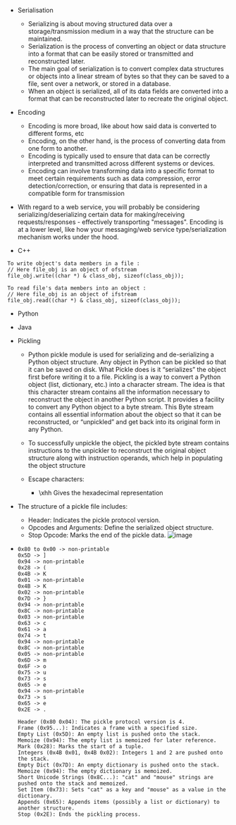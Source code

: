 * Serialisation
  * Serializing is about moving structured data over a storage/transmission medium in a way that the structure can be maintained. 
  * Serialization is the process of converting an object or data structure into a format that can be easily stored or transmitted and reconstructed later. 
  * The main goal of serialization is to convert complex data structures or objects into a linear stream of bytes so that they can be saved to a file, sent over a network, or stored in a database. 
  * When an object is serialized, all of its data fields are converted into a format that can be reconstructed later to recreate the original object.

* Encoding
  * Encoding is more broad, like about how said data is converted to different forms, etc
  * Encoding, on the other hand, is the process of converting data from one form to another.
  * Encoding is typically used to ensure that data can be correctly interpreted and transmitted across different systems or devices.
  * Encoding can involve transforming data into a specific format to meet certain requirements such as data compression, error detection/correction, or ensuring that data is represented in a compatible form for transmission

  
* With regard to a web service, you will probably be considering serializing/deserializing certain data for making/receiving requests/responses - effectively transporting "messages". 
Encoding is at a lower level, like how your messaging/web service type/serialization mechanism works under the hood.

* C++
```
To write object's data members in a file :
// Here file_obj is an object of ofstream
file_obj.write((char *) & class_obj, sizeof(class_obj));

To read file's data members into an object :
// Here file_obj is an object of ifstream
file_obj.read((char *) & class_obj, sizeof(class_obj));
```

* Python



* Java


* Pickling

  * Python pickle module is used for serializing and de-serializing a Python object structure.
    Any object in Python can be pickled so that it can be saved on disk. What Pickle does is it “serializes” the object first before writing it to a file.
    Pickling is a way to convert a Python object (list, dictionary, etc.) into a character stream.
    The idea is that this character stream contains all the information necessary to reconstruct the object in another Python script.
    It provides a facility to convert any Python object to a byte stream.
    This Byte stream contains all essential information about the object so that it can be reconstructed, or “unpickled” and get back into its original form in any Python.
    
  * To successfully unpickle the object, the pickled byte stream contains instructions to the unpickler to reconstruct the original object structure along with instruction operands, which help in     populating the object structure
      
  * Escape characters:
    * \xhh	Gives the hexadecimal representation
 
 * The structure of a pickle file includes:
     * Header: Indicates the pickle protocol version.
     * Opcodes and Arguments: Define the serialized object structure.
     * Stop Opcode: Marks the end of the pickle data.
  ![image](https://github.com/poorvi1910/Web/assets/146640913/4e00b717-8dfc-4953-904b-90f94c41b153)

  *  ```
     0x80 to 0x00 -> non-printable
     0x5D -> ]
     0x94 -> non-printable
     0x28 -> (
     0x4B -> K
     0x01 -> non-printable
     0x4B -> K
     0x02 -> non-printable
     0x7D -> }
     0x94 -> non-printable
     0x8C -> non-printable
     0x03 -> non-printable
     0x63 -> c
     0x61 -> a
     0x74 -> t
     0x94 -> non-printable
     0x8C -> non-printable
     0x05 -> non-printable
     0x6D -> m
     0x6F -> o
     0x75 -> u
     0x73 -> s
     0x65 -> e
     0x94 -> non-printable
     0x73 -> s
     0x65 -> e
     0x2E -> .
     ```
     ```
     Header (0x80 0x04): The pickle protocol version is 4.
     Frame (0x95...): Indicates a frame with a specified size.
     Empty List (0x5D): An empty list is pushed onto the stack.
     Memoize (0x94): The empty list is memoized for later reference.
     Mark (0x28): Marks the start of a tuple.
     Integers (0x4B 0x01, 0x4B 0x02): Integers 1 and 2 are pushed onto the stack.
     Empty Dict (0x7D): An empty dictionary is pushed onto the stack.
     Memoize (0x94): The empty dictionary is memoized.
     Short Unicode Strings (0x8C...): "cat" and "mouse" strings are pushed onto the stack and memoized.
     Set Item (0x73): Sets "cat" as a key and "mouse" as a value in the dictionary.
     Appends (0x65): Appends items (possibly a list or dictionary) to another structure.
     Stop (0x2E): Ends the pickling process.
     ```
     

